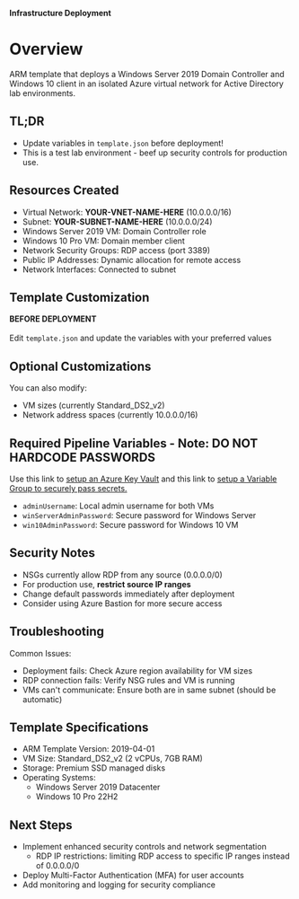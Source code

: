 **Infrastructure Deployment**
# Overview
ARM template that deploys a Windows Server 2019 Domain Controller and Windows 10 client in an isolated Azure virtual network for Active Directory lab environments.

## TL;DR
- Update variables in `template.json` before deployment!
- This is a test lab environment - beef up security controls for production use.

## Resources Created
- Virtual Network: **YOUR-VNET-NAME-HERE** (10.0.0.0/16)
- Subnet: **YOUR-SUBNET-NAME-HERE** (10.0.0.0/24)
- Windows Server 2019 VM: Domain Controller role
- Windows 10 Pro VM: Domain member client
- Network Security Groups: RDP access (port 3389)
- Public IP Addresses: Dynamic allocation for remote access
- Network Interfaces: Connected to subnet

## Template Customization
**BEFORE DEPLOYMENT**
<br></br>
Edit `template.json` and update the variables with your preferred values

## Optional Customizations
You can also modify:
- VM sizes (currently Standard_DS2_v2)
- Network address spaces (currently 10.0.0.0/16)

## Required Pipeline Variables - Note: DO NOT HARDCODE PASSWORDS
Use this link to [setup an Azure Key Vault](https://github.com/evandough/Cloud-Journey/blob/main/Journey/010/Readme.md) and this link to [setup a Variable Group to securely pass secrets.](https://github.com/evandough/Cloud-Journey/blob/main/Journey/011/Readme.md)
- `adminUsername`: Local admin username for both VMs
- `winServerAdminPassword`: Secure password for Windows Server
- `win10AdminPassword`: Secure password for Windows 10 VM

## Security Notes
- NSGs currently allow RDP from any source (0.0.0.0/0)
- For production use, **restrict source IP ranges**
- Change default passwords immediately after deployment
- Consider using Azure Bastion for more secure access

## Troubleshooting
Common Issues:
- Deployment fails: Check Azure region availability for VM sizes
- RDP connection fails: Verify NSG rules and VM is running
- VMs can't communicate: Ensure both are in same subnet (should be automatic)

## Template Specifications
- ARM Template Version: 2019-04-01
- VM Size: Standard_DS2_v2 (2 vCPUs, 7GB RAM)
- Storage: Premium SSD managed disks
- Operating Systems:
  - Windows Server 2019 Datacenter
  - Windows 10 Pro 22H2
 
## Next Steps
- Implement enhanced security controls and network segmentation
  - RDP IP restrictions: limiting RDP access to specific IP ranges instead of 0.0.0.0/0 
- Deploy Multi-Factor Authentication (MFA) for user accounts
- Add monitoring and logging for security compliance
